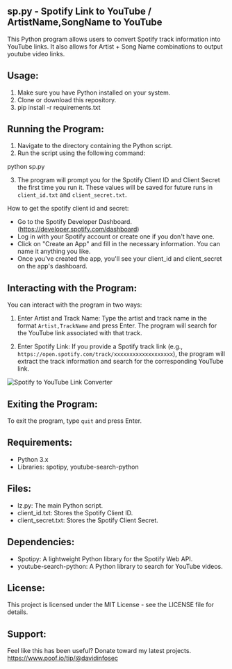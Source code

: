 ## sp.py - Spotify Link to YouTube / ArtistName,SongName to YouTube

This Python program allows users to convert Spotify track information into YouTube links. It also allows for Artist + Song Name combinations to output youtube video links.

## Usage:

1. Make sure you have Python installed on your system.
2. Clone or download this repository.
3. pip install -r requirements.txt

## Running the Program:

1. Navigate to the directory containing the Python script.
2. Run the script using the following command:

python sp.py

3. The program will prompt you for the Spotify Client ID and Client Secret the first time you run it. These values will be saved for future runs in `client_id.txt` and `client_secret.txt`.

How to get the spotify client id and secret:
- Go to the Spotify Developer Dashboard. (https://developer.spotify.com/dashboard)
- Log in with your Spotify account or create one if you don't have one.
- Click on "Create an App" and fill in the necessary information. You can name it anything you like.
- Once you've created the app, you'll see your client_id and client_secret on the app's dashboard.

## Interacting with the Program:

You can interact with the program in two ways:

1. Enter Artist and Track Name: Type the artist and track name in the format `Artist,TrackName` and press Enter. The program will search for the YouTube link associated with that track.

2. Enter Spotify Link: If you provide a Spotify track link (e.g., `https://open.spotify.com/track/xxxxxxxxxxxxxxxxxxx`), the program will extract the track information and search for the corresponding YouTube link.

![Spotify to YouTube Link Converter](https://i.imgur.com/GqCPCXE.png)


## Exiting the Program:

To exit the program, type `quit` and press Enter.

## Requirements:

- Python 3.x
- Libraries: spotipy, youtube-search-python

## Files:

- lz.py: The main Python script.
- client_id.txt: Stores the Spotify Client ID.
- client_secret.txt: Stores the Spotify Client Secret.

## Dependencies:

- Spotipy: A lightweight Python library for the Spotify Web API.
- youtube-search-python: A Python library to search for YouTube videos.

## License:

This project is licensed under the MIT License - see the LICENSE file for details.


## Support:

Feel like this has been useful? Donate toward my latest projects. https://www.poof.io/tip/@davidinfosec
